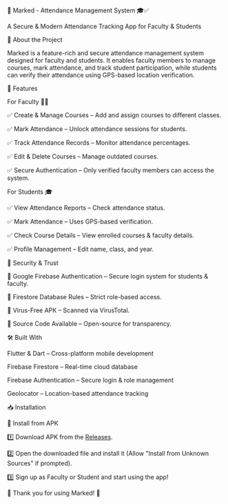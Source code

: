 📌 Marked - Attendance Management System 🎓✅ 

A Secure & Modern Attendance Tracking App for Faculty & Students

📌 About the Project

Marked is a feature-rich and secure attendance management system designed for faculty and students. It enables faculty members to manage courses, mark attendance, and track student participation, while students can verify their attendance using GPS-based location verification.

🚀 Features

For Faculty 👩‍🏫

✅ Create & Manage Courses – Add and assign courses to different classes.

✅ Mark Attendance – Unlock attendance sessions for students.

✅ Track Attendance Records – Monitor attendance percentages.

✅ Edit & Delete Courses – Manage outdated courses.

✅ Secure Authentication – Only verified faculty members can access the system.

For Students 🎓

✅ View Attendance Reports – Check attendance status.

✅ Mark Attendance – Uses GPS-based verification.

✅ Check Course Details – View enrolled courses & faculty details.

✅ Profile Management – Edit name, class, and year.

🔐 Security & Trust

🔹 Google Firebase Authentication – Secure login system for students & faculty.

🔹 Firestore Database Rules – Strict role-based access.

🔹 Virus-Free APK – Scanned via VirusTotal.

🔹 Source Code Available – Open-source for transparency.

🛠 Built With

Flutter & Dart – Cross-platform mobile development

Firebase Firestore – Real-time cloud database

Firebase Authentication – Secure login & role management 

Geolocator – Location-based attendance tracking

📥 Installation

🔹 Install from APK

1️⃣ Download APK from the [Releases](https://github.com/TMD-dev-dev/marked/releases).

2️⃣ Open the downloaded file and install it (Allow "Install from Unknown Sources" if prompted).

3️⃣ Sign up as Faculty or Student and start using the app! 

🔹 Thank you for using Marked! 🎉
